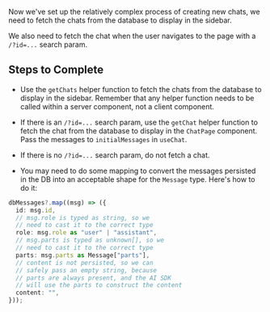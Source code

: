 Now we've set up the relatively complex process of creating new chats, we need to fetch the chats from the database to display in the sidebar.

We also need to fetch the chat when the user navigates to the page with a `/?id=...` search param.

## Steps to Complete

- Use the `getChats` helper function to fetch the chats from the database to display in the sidebar. Remember that any helper function needs to be called within a server component, not a client component.

- If there is an `/?id=...` search param, use the `getChat` helper function to fetch the chat from the database to display in the `ChatPage` component. Pass the messages to `initialMessages` in `useChat`.

- If there is no `/?id=...` search param, do not fetch a chat.

- You may need to do some mapping to convert the messages persisted in the DB into an acceptable shape for the `Message` type. Here's how to do it:

```ts
dbMessages?.map((msg) => ({
  id: msg.id,
  // msg.role is typed as string, so we
  // need to cast it to the correct type
  role: msg.role as "user" | "assistant",
  // msg.parts is typed as unknown[], so we
  // need to cast it to the correct type
  parts: msg.parts as Message["parts"],
  // content is not persisted, so we can
  // safely pass an empty string, because
  // parts are always present, and the AI SDK
  // will use the parts to construct the content
  content: "",
}));
```
